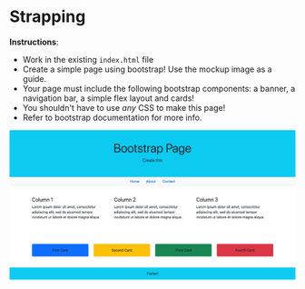 # Strapping

**Instructions**:

* Work in the existing `index.html` file
* Create a simple page using bootstrap!
Use the mockup image as a guide.
* Your page must include the following bootstrap components: a banner, a navigation bar, a simple flex layout and cards!
* You shouldn't have to use _any_ CSS to make this page!
* Refer to bootstrap documentation for more info.


![mockup-image](/image/mockup.png)